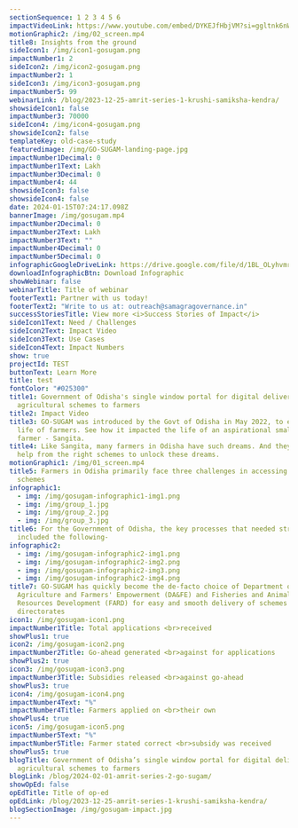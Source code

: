 ```yaml
---
sectionSequence: 1 2 3 4 5 6
impactVideoLink: https://www.youtube.com/embed/DYKEJfHbjVM?si=ggltnk6nWh966wG_
motionGraphic2: /img/02_screen.mp4
title8: Insights from the ground
sideIcon1: /img/icon1-gosugam.png
impactNumber1: 2
sideIcon2: /img/icon2-gosugam.png
impactNumber2: 1
sideIcon3: /img/icon3-gosugam.png
impactNumber5: 99
webinarLink: /blog/2023-12-25-amrit-series-1-krushi-samiksha-kendra/
showsideIcon1: false
impactNumber3: 70000
sideIcon4: /img/icon4-gosugam.png
showsideIcon2: false
templateKey: old-case-study
featuredimage: /img/GO-SUGAM-landing-page.jpg
impactNumber1Decimal: 0
impactNumber1Text: Lakh
impactNumber3Decimal: 0
impactNumber4: 44
showsideIcon3: false
showsideIcon4: false
date: 2024-01-15T07:24:17.098Z
bannerImage: /img/gosugam.mp4
impactNumber2Decimal: 0
impactNumber2Text: Lakh
impactNumber3Text: ""
impactNumber4Decimal: 0
impactNumber5Decimal: 0
infographicGoogleDriveLink: https://drive.google.com/file/d/1BL_OLyhvmrt9BsOCiSya-6UEOhJAAyyr/view?usp=drive_link
downloadInfographicBtn: Download Infographic
showWebinar: false
webinarTitle: Title of webinar
footerText1: Partner with us today!
footerText2: "Write to us at: outreach@samagragovernance.in"
successStoriesTitle: View more <i>Success Stories of Impact</i>
sideIcon1Text: Need / Challenges
sideIcon2Text: Impact Video
sideIcon3Text: Use Cases
sideIcon4Text: Impact Numbers
show: true
projectId: TEST
buttonText: Learn More
title: test
fontColor: "#025300"
title1: Government of Odisha's single window portal for digital delivery of
  agricultural schemes to farmers
title2: Impact Video
title3: GO-SUGAM was introduced by the Govt of Odisha in May 2022, to ease the
  life of farmers. See how it impacted the life of an aspirational small scale
  farmer - Sangita.
title4: Like Sangita, many farmers in Odisha have such dreams. And they need
  help from the right schemes to unlock these dreams.
motionGraphic1: /img/01_screen.mp4
title5: Farmers in Odisha primarily face three challenges in accessing the right
  schemes
infographic1:
  - img: /img/gosugam-infographic1-img1.png
  - img: /img/group_1.jpg
  - img: /img/group_2.jpg
  - img: /img/group_3.jpg
title6: For the Government of Odisha, the key processes that needed streamlining
  included the following-
infographic2:
  - img: /img/gosugam-infographic2-img1.png
  - img: /img/gosugam-infographic2-img2.png
  - img: /img/gosugam-infographic2-img3.png
  - img: /img/gosugam-infographic2-img4.png
title7: GO-SUGAM has quickly become the de-facto choice of Department of
  Agriculture and Farmers' Empowerment (DA&FE) and Fisheries and Animal
  Resources Development (FARD) for easy and smooth delivery of schemes across
  directorates
icon1: /img/gosugam-icon1.png
impactNumber1Title: Total applications <br>received
showPlus1: true
icon2: /img/gosugam-icon2.png
impactNumber2Title: Go-ahead generated <br>against for applications
showPlus2: true
icon3: /img/gosugam-icon3.png
impactNumber3Title: Subsidies released <br>against go-ahead
showPlus3: true
icon4: /img/gosugam-icon4.png
impactNumber4Text: "%"
impactNumber4Title: Farmers applied on <br>their own
showPlus4: true
icon5: /img/gosugam-icon5.png
impactNumber5Text: "%"
impactNumber5Title: Farmer stated correct <br>subsidy was received
showPlus5: true
blogTitle: Government of Odisha’s single window portal for digital delivery of
  agricultural schemes to farmers
blogLink: /blog/2024-02-01-amrit-series-2-go-sugam/
showOpEd: false
opEdTitle: Title of op-ed
opEdLink: /blog/2023-12-25-amrit-series-1-krushi-samiksha-kendra/
blogSectionImage: /img/gosugam-impact.jpg
---
```

